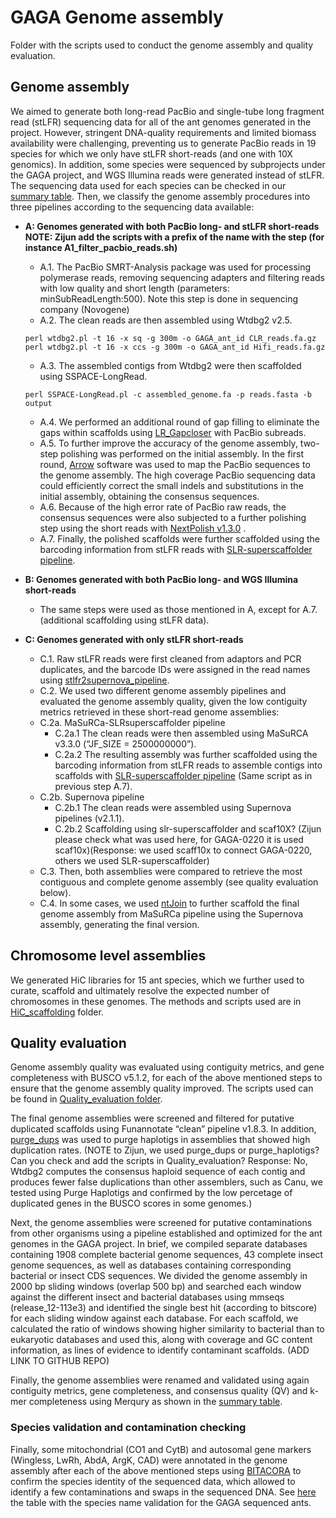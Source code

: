 # GAGA Genome assembly
Folder with the scripts used to conduct the genome assembly and quality evaluation.

## Genome assembly
We aimed to generate both long-read PacBio and single-tube long fragment read (stLFR) sequencing data for all of the ant genomes generated in the project. However, stringent DNA-quality requirements and limited biomass availability were challenging, preventing us to generate PacBio reads in 19 species for which we only have stLFR short-reads (and one with 10X genomics). In addition, some species were sequenced by subprojects under the GAGA project, and WGS Illumina reads were generated instead of stLFR. The sequencing data used for each species can be checked in our [summary table](GAGA_genome_stats.xlsx). Then, we classify the genome assembly procedures into three pipelines according to the sequencing data available:  

- **A: Genomes generated with both PacBio long- and stLFR short-reads NOTE: Zijun add the scripts with a prefix of the name with the step (for instance A1_filter_pacbio_reads.sh)**
   - A.1. The PacBio SMRT-Analysis package was used for processing polymerase reads, removing sequencing adapters and filtering reads with low quality and short length (parameters: minSubReadLength:500). Note this step is done in sequencing company (Novogene)
   - A.2. The clean reads are then assembled using Wtdbg2 v2.5.
   ```
   perl wtdbg2.pl -t 16 -x sq -g 300m -o GAGA_ant_id CLR_reads.fa.gz
   perl wtdbg2.pl -t 16 -x ccs -g 300m -o GAGA_ant_id Hifi_reads.fa.gz
   ```
   - A.3. The assembled contigs from Wtdbg2 were then scaffolded using SSPACE-LongRead. 
   ```
   perl SSPACE-LongRead.pl -c assembled_genome.fa -p reads.fasta -b output
   ```
   - A.4. We performed an additional round of gap filling to eliminate the gaps within scaffolds using [LR_Gapcloser](https://github.com/CAFS-bioinformatics/LR_Gapcloser) with PacBio subreads.
   - A.5. To further improve the accuracy of the genome assembly, two-step polishing was performed on the initial assembly. In the first round, [Arrow](https://github.com/skoren/ArrowGrid) software was used to map the PacBio sequences to the genome assembly. The high coverage PacBio sequencing data could efficiently correct the small indels and substitutions in the initial assembly, obtaining the consensus sequences.
   - A.6. Because of the high error rate of PacBio raw reads, the consensus sequences were also subjected to a further polishing step using the short reads with [NextPolish v1.3.0](https://github.com/Nextomics/NextPolish) . 
   - A.7. Finally, the polished scaffolds were further scaffolded using the barcoding information from stLFR reads with [SLR-superscaffolder pipeline](https://github.com/BGI-Qingdao/SLR-superscaffolder).


- **B: Genomes generated with both PacBio long- and WGS Illumina short-reads**
   - The same steps were used as those mentioned in A, except for A.7. (additional scaffolding using stLFR data).

- **C: Genomes generated with only stLFR short-reads**
   - C.1. Raw stLFR reads were first cleaned from adaptors and PCR duplicates, and the barcode IDs were assigned in the read names using [stlfr2supernova_pipeline](https://github.com/BGI-Qingdao/stlfr2supernova_pipeline). 
   - C.2. We used two different genome assembly pipelines and evaluated the genome assembly quality, given the low contiguity metrics retrieved in these short-read genome assemblies:
   - C.2a. MaSuRCa-SLRsuperscaffolder pipeline
      - C.2a.1 The clean reads were then assembled using MaSuRCA v3.3.0 (“JF_SIZE = 2500000000”). 
      - C.2a.2 The resulting assembly was further scaffolded using the barcoding information from stLFR reads to assemble contigs into scaffolds with [SLR-superscaffolder pipeline](https://github.com/BGI-Qingdao/SLR-superscaffolder) (Same script as in previous step A.7). 
   - C.2b. Supernova pipeline
      - C.2b.1 The clean reads were assembled using Supernova pipelines (v2.1.1).
      - C.2b.2 Scaffolding using slr-superscaffolder and scaf10X? (Zijun please check what was used here, for GAGA-0220 it is used scaf10x)(Response: we used scaff10x to connect GAGA-0220, others we used SLR-superscaffolder)
   - C.3. Then, both assemblies were compared to retrieve the most contiguous and complete genome assembly (see quality evaluation below).
   - C.4. In some cases, we used [ntJoin](https://github.com/bcgsc/ntJoin) to further scaffold the final genome assembly from MaSuRCa pipeline using the Supernova assembly, generating the final version. 


## Chromosome level assemblies
We generated HiC libraries for 15 ant species, which we further used to curate, scaffold and ultimately resolve the expected number of chromosomes in these genomes. The methods and scripts used are in [HiC_scaffolding](HiC_scaffolding) folder.


## Quality evaluation
Genome assembly quality was evaluated using contiguity metrics, and gene completeness with BUSCO v5.1.2, for each of the above mentioned steps to ensure that the genome assembly quality improved. The scripts used can be found in [Quality_evaluation folder](Quality_evaluation). 

The final genome assemblies were screened and filtered for putative duplicated scaffolds using Funannotate “clean” pipeline v1.8.3. In addition, [purge_dups](https://github.com/dfguan/purge_dups) was used to purge haplotigs in assemblies that showed high duplication rates. (NOTE to Zijun, we used purge_dups or purge_haplotigs? Can you check and add the scripts in Quality_evaluation? Response: No, Wtdbg2 computes the consensus haploid sequence of each contig and produces fewer false duplications than other assemblers, such as Canu, we tested using Purge Haplotigs and confirmed by the low percetage of duplicated genes in the BUSCO scores in some genomes.) 

Next, the genome assemblies were screened for putative contaminations from other organisms using a pipeline established and optimized for the ant genomes in the GAGA project.  In brief, we compiled separate databases containing 1908 complete bacterial genome sequences, 43 complete insect genome sequences, as well as databases containing corresponding bacterial or insect CDS sequences. We divided the genome assembly in 2000 bp sliding windows (overlap 500 bp) and searched each window against the different insect and bacterial databases using mmseqs (release_12-113e3) and identified the single best hit (according to bitscore) for each sliding window against each database. For each scaffold, we calculated the ratio of windows showing higher similarity to bacterial than to eukaryotic databases and used this, along with coverage and GC content information, as lines of evidence to identify contaminant scaffolds. (ADD LINK TO GITHUB REPO)

Finally, the genome assemblies were renamed and validated using again contiguity metrics, gene completeness, and consensus quality (QV) and k-mer completeness using Merqury as shown in the [summary table](GAGA_genome_stats.xlsx). 


### Species validation and contamination checking

Finally, some mitochondrial (CO1 and CytB) and autosomal gene markers (Wingless, LwRh, AbdA, ArgK, CAD) were annotated in the genome assembly after each of the above mentioned steps using [BITACORA](https://github.com/molevol-ub/bitacora) to confirm the species identity of the sequenced data, which allowed to identify a few contaminations and swaps in the sequenced DNA. See [here](Species_barcoding/GAGA_barcoding_species_confirmation.xlsx) the table with the species name validation for the GAGA sequenced ants.



